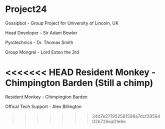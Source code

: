 # Project24
Gossipbot - Group Project for University of Lincoln, UK

Head Developer - Sir Adam Bowler

Pyrotechnics - Dr. Thomas Smith

Group Mongrel - Lord Exton the 3rd

<<<<<<< HEAD
Resident Monkey - Chimpington Barden (Still a chimp)
=======
Resident Monkey - Chimpington Barden

Offical Tech Support - Alex Billington
>>>>>>> 24d7e271952581598a7dcf2858402b726ea01e6e
